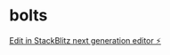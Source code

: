 # bolts

[Edit in StackBlitz next generation editor ⚡️](https://stackblitz.com/~/github.com/HarryJayyy/bolts)